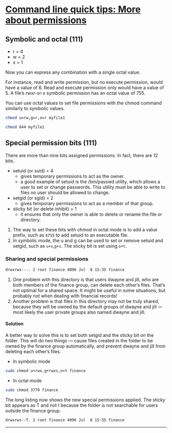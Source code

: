 # [Command line quick tips: More about permissions]

## Symbolic and octal (111)

- r = 4
- w = 2
- x = 1

Now you can express any combination with a single octal value.

For instance, read and write permission, but no execute permission, would have a value of 6. Read and execute permission only would have a value of 5. A file’s rwxr-xr-x symbolic permission has an octal value of 755.

You can use octal values to set file permissions with the chmod command similarly to symbolic values.

```bash
chmod u=rw,g=r,o=r myfile1
```

```bash
chmod 644 myfile1
```

## Special permission bits (111)

There are more than nine bits assigned permissions. In fact, there are 12 bits.

- setuid (or suid) = 4
  - gives temporary permissions to act as the owner.
  - a good example of setuid is the /bin/passwd utility, which allows a user to set or change passwords. This utility must be able to write to files no user should be allowed to change.
- setgid (or sgid) = 2
  - gives temporary permissions to act as a member of that group.
- sticky bit (or delete inhibit) = 1
  - it ensures that only the owner is able to delete or rename the file or directory.

1. The way to set these bits with chmod in octal mode is to add a value prefix, such as `4755` to add setuid to an executable file.
2. In symbolic mode, the u and g can be used to set or remove setuid and setgid, such as `u+s`,`g+s`. The sticky bit is set using `o+t`.

### Sharing and special permissions

```bash
drwxrwx---. 2 root finance 4096 Jul  6 15:35 finance
```

1. One problem with this directory is that users dwayne and jill, who are both members of the finance group, can delete each other’s files. That’s not optimal for a shared space. It might be useful in some situations, but probably not when dealing with financial records!
2. Another problem is that files in this directory may not be truly shared, because they will be owned by the default groups of dwayne and jill — most likely the user private groups also named dwayne and jill.

#### Solution

A better way to solve this is to set both setgid and the sticky bit on the folder. This will do two things — cause files created in the folder to be owned by the finance group automatically, and prevent dwayne and jill from deleting each other’s files.

- In symbolic mode

```bash
sudo chmod u+rwx,g+rwxs,o+t finance
```

- In octal mode

```bash
sudo chmod 3770 finance
```

The long listing now shows the new special permissions applied. The sticky bit appears as T and not t because the folder is not searchable for users outside the finance group.

```bash
drwxrws--T. 2 root finance 4096 Jul  6 15:35 finance
```

---

[Command line quick tips: More about permissions]:https://fedoramagazine.org/command-line-quick-tips-more-about-permissions/
